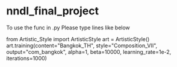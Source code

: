 # nndl_final_project

To use the func in .py
Please type lines like below

  from Artistic_Style import ArtisticStyle
  art = ArtisticStyle()
  art.training(content="Bangkok_TH", style="Composition_VII", output="com_bangkok", alpha=1, beta=10000, learning_rate=1e-2, iterations=1000)
